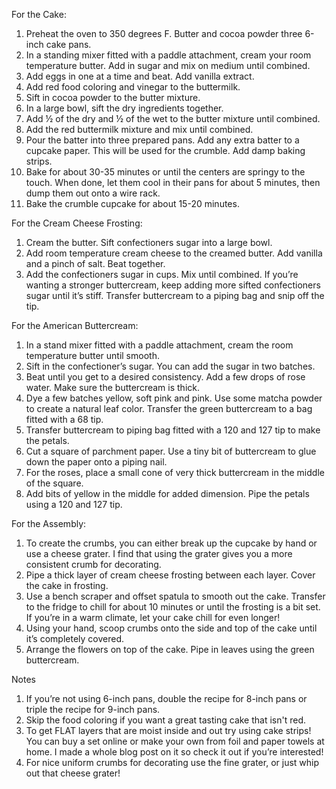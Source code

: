 For the Cake:
1) Preheat the oven to 350 degrees F. Butter and cocoa powder three 6-inch cake pans.
2) In a standing mixer fitted with a paddle attachment, cream your room temperature butter. Add in sugar and mix on medium until combined.
3) Add eggs in one at a time and beat. Add vanilla extract.
4) Add red food coloring and vinegar to the buttermilk.
5) Sift in cocoa powder to the butter mixture.
6) In a large bowl, sift the dry ingredients together.
7) Add ½ of the dry and ½ of the wet to the butter mixture until combined.
8) Add the red buttermilk mixture and mix until combined.
9) Pour the batter into three prepared pans. Add any extra batter to a cupcake paper. This will be used for the crumble. Add damp baking strips. 
10) Bake for about 30-35 minutes or until the centers are springy to the touch. When done, let them cool in their pans for about 5 minutes, then dump them out onto a wire rack.
11) Bake the crumble cupcake for about 15-20 minutes.

For the Cream Cheese Frosting:
1) Cream the butter. Sift confectioners sugar into a large bowl.
2) Add room temperature cream cheese to the creamed butter. Add vanilla and a pinch of salt. Beat together.
3) Add the confectioners sugar in cups. Mix until combined. If you’re wanting a stronger buttercream, keep adding more sifted confectioners sugar until it’s stiff. Transfer buttercream to a piping bag and snip off the tip.

For the American Buttercream:
1) In a stand mixer fitted with a paddle attachment, cream the room temperature butter until smooth.
2) Sift in the confectioner’s sugar. You can add the sugar in two batches.
3) Beat until you get to a desired consistency. Add a few drops of rose water. Make sure the buttercream is thick.
4) Dye a few batches yellow, soft pink and pink. Use some matcha powder to create a natural leaf color. Transfer the green buttercream to a bag fitted with a 68 tip.
5) Transfer buttercream to piping bag fitted with a 120 and 127 tip to make the petals.
6) Cut a square of parchment paper. Use a tiny bit of buttercream to glue down the paper onto a piping nail.
7) For the roses, place a small cone of very thick buttercream in the middle of the square.
8) Add bits of yellow in the middle for added dimension. Pipe the petals using a 120 and 127 tip.

For the Assembly:
1) To create the crumbs, you can either break up the cupcake by hand or use a cheese grater. I find that using the grater gives you a more consistent crumb for decorating.
2) Pipe a thick layer of cream cheese frosting between each layer. Cover the cake in frosting.
3) Use a bench scraper and offset spatula to smooth out the cake. Transfer to the fridge to chill for about 10 minutes or until the frosting is a bit set. If you’re in a warm climate, let your cake chill for even longer!
4) Using your hand, scoop crumbs onto the side and top of the cake until it’s completely covered.
5) Arrange the flowers on top of the cake. Pipe in leaves using the green buttercream.

Notes
1) If you’re not using 6-inch pans, double the recipe for 8-inch pans or triple the recipe for 9-inch pans.
2) Skip the food coloring if you want a great tasting cake that isn't red.
3) To get FLAT layers that are moist inside and out try using cake strips! You can buy a set online or make your own from foil and paper towels at home. I made a whole blog post on it so check it out if you’re interested!
4) For nice uniform crumbs for decorating use the fine grater, or just whip out that cheese grater!